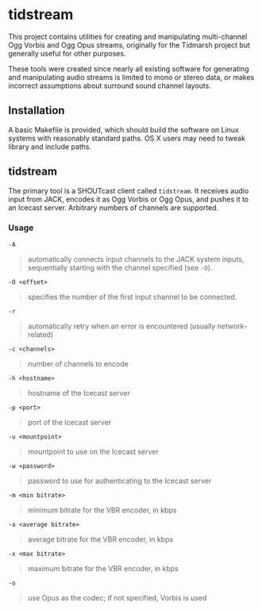 # tidstream

This project contains utilities for creating and manipulating multi-channel
Ogg Vorbis and Ogg Opus streams, originally for the Tidmarsh project but
generally useful for other purposes.

These tools were created since nearly all existing software for generating and
manipulating audio streams is limited to mono or stereo data, or makes
incorrect assumptions about surround sound channel layouts.

## Installation

A basic Makefile is provided, which should build the software on Linux systems
with reasonably standard paths.  OS X users may need to tweak library and
include paths.

## tidstream

The primary tool is a SHOUTcast client called `tidstream`.  It receives audio
input from JACK, encodes it as Ogg Vorbis or Ogg Opus, and pushes it to an
Icecast server.  Arbitrary numbers of channels are supported.

### Usage

`-A`

> automatically connects input channels to the JACK system inputs,
> sequentially starting with the channel specified (see `-O`).

`-O <offset>`

> specifies the number of the first input channel to be connected.

`-r`

> automatically retry when an error is encountered (usually network-related)

`-c <channels>`

> number of channels to encode

`-h <hostname>`

> hostname of the Icecast server

`-p <port>`

> port of the Icecast server

`-u <mountpoint>`

> mountpoint to use on the Icecast server

`-w <password>`

> password to use for authenticating to the Icecast server

`-m <min bitrate>`

> minimum bitrate for the VBR encoder, in kbps

`-a <average bitrate>`

> average bitrate for the VBR encoder, in kbps

`-x <max bitrate>`

> maximum bitrate for the VBR encoder, in kbps

`-o`

> use Opus as the codec; if not specified, Vorbis is used
